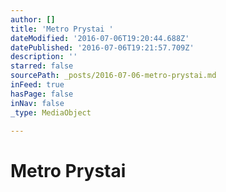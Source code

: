 ```yaml
---
author: []
title: 'Metro Prystai '
dateModified: '2016-07-06T19:20:44.688Z'
datePublished: '2016-07-06T19:21:57.709Z'
description: ''
starred: false
sourcePath: _posts/2016-07-06-metro-prystai.md
inFeed: true
hasPage: false
inNav: false
_type: MediaObject

---
```

# Metro Prystai